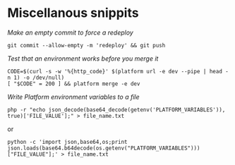 # Miscellanous snippits

_Make an empty commit to force a redeploy_

```
git commit --allow-empty -m 'redeploy' && git push
```

_Test that an environment works before you merge it_

```
CODE=$(curl -s -w '%{http_code}' $(platform url -e dev --pipe | head -n 1) -o /dev/null)
[ "$CODE" = 200 ] && platform merge -e dev
```

_Write Platform environment variables to a file_
```
php -r "echo json_decode(base64_decode(getenv('PLATFORM_VARIABLES')), true)['FILE_VALUE'];" > file_name.txt
```
or
```
python -c 'import json,base64,os;print json.loads(base64.b64decode(os.getenv("PLATFORM_VARIABLES")))["FILE_VALUE"];' > file_name.txt
```
